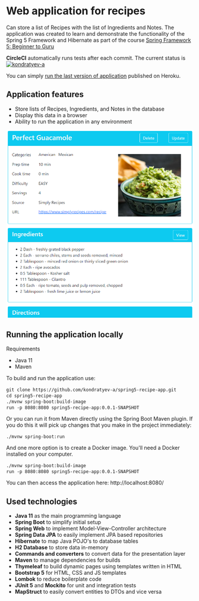# Web application for recipes
Can store a list of Recipes with the list of Ingredients and Notes.
The application was created to learn and demonstrate the functionality of the Spring 5 Framework and Hibernate as part of the course [Spring Framework 5: Beginner to Guru](https://www.udemy.com/course/spring-framework-5-beginner-to-guru/)

**CircleCI** automatically runs tests after each commit. The current status is [![kondratyev-a](https://circleci.com/gh/kondratyev-a/spring5-recipe-app.svg?style=svg)](https://circleci.com/gh/kondratyev-a/spring5-recipe-app)

You can simply [run the last version of application](https://spring5-recipes.herokuapp.com/) published on Heroku.

## Application features
- Store lists of Recipes, Ingredients, and Notes in the database
- Display this data in a browser
- Ability to run the application in any environment  

![Application screenshot](images/recipes.png)

## Running the application locally
Requirements
- Java 11
- Maven

To build and run the application use:
```console
git clone https://github.com/kondratyev-a/spring5-recipe-app.git  
cd spring5-recipe-app
./mvnw spring-boot:build-image
run -p 8080:8080 spring5-recipe-app:0.0.1-SNAPSHOT
```

Or you can run it from Maven directly using the Spring Boot Maven plugin. If you do this it will pick up changes that you make in the project immediately:
```console
./mvnw spring-boot:run
```

And one more option is to create a Docker image. You'll need a Docker installed on your computer.
```console
./mvnw spring-boot:build-image
run -p 8080:8080 spring5-recipe-app:0.0.1-SNAPSHOT
```

You can then access the application here: http://localhost:8080/

## Used technologies
- **Java 11** as the main programming language
- **Spring Boot** to simplify initial setup
- **Spring Web** to implement Model-View-Controller architecture
- **Spring Data JPA** to easily implement JPA based repositories
- **Hibernate** to map Java POJO's to database tables
- **H2 Database** to store data in-memory
- **Commands and converters** to convert data for the presentation layer
- **Maven** to manage dependencies for builds
- **Thymeleaf** to build dynamic pages using templates written in HTML
- **Bootstrap 5** for HTML, CSS and JS templates
- **Lombok** to reduce boilerplate code
- **JUnit 5** and **Mockito** for unit and integration tests
- **MapStruct** to easily convert entities to DTOs and vice versa